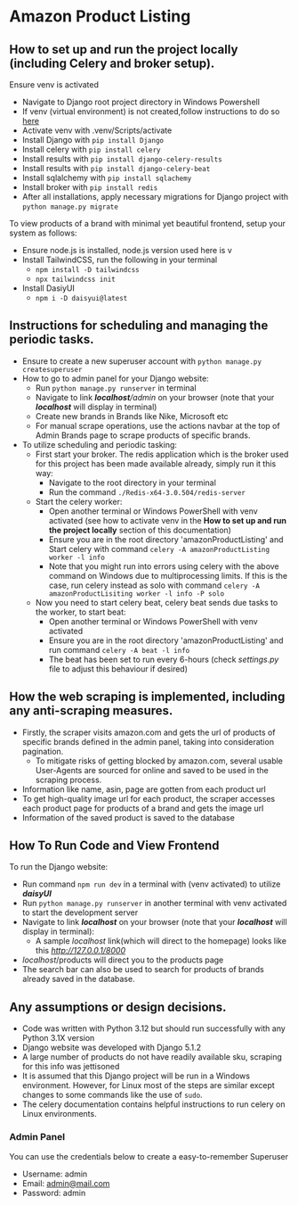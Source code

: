 # Amazon Product Listing

## How to set up and run the project locally (including Celery and broker setup).
Ensure venv is activated
- Navigate to Django root project directory in Windows Powershell
- If venv (virtual environment) is not created,follow instructions to do so [here](https://docs.python.org/3/library/venv.html)
- Activate venv with .venv/Scripts/activate
- Install Django with `pip install Django`
- Install celery with `pip install celery`
- Install results with `pip install django-celery-results`
- Install results with `pip install django-celery-beat`
- Install sqlalchemy with `pip install sqlachemy`
- Install broker with `pip install redis`
- After all installations, apply necessary migrations for Django project with `python manage.py migrate`

To view products of a brand with minimal yet beautiful frontend, setup your system as follows:
+ Ensure node.js is installed, node.js version used here is v
+ Install TailwindCSS, run the following in your terminal
  + `npm install -D tailwindcss`
  + `npx tailwindcss init`
+ Install DasiyUI
  + `npm i -D daisyui@latest`

## Instructions for scheduling and managing the periodic tasks.
- Ensure to create a new superuser account with `python manage.py createsuperuser`
- How to go to admin panel for your Django website:
  - Run `python manage.py runserver` in terminal
  - Navigate to link _**localhost**/admin_ on your browser (note that your **_localhost_** will display in terminal)
  - Create new brands in Brands like Nike, Microsoft etc
  - For manual scrape operations, use the actions navbar at the top of Admin Brands page to scrape products of specific brands.
- To utilize scheduling and periodic tasking:
  - First start your broker. The redis application which is the broker used for this project has been made available already, simply run it this way:
    - Navigate to the root directory in your terminal
    - Run the command `./Redis-x64-3.0.504/redis-server`
  - Start the celery worker:
    - Open another terminal or Windows PowerShell with venv activated (see how to activate venv in the **How to set up and run the project locally** section of this documentation)
    - Ensure you are in the root directory 'amazonProductListing' and Start celery with command `celery -A amazonProductListing worker -l info`
    - Note that you might run into errors using celery with the above command on Windows due to multiprocessing limits. If this is the case, run celery instead as solo with command `celery -A amazonProductLisiting worker -l info -P solo`
  - Now you need to start celery beat, celery beat sends due tasks to the worker, to start beat:
    - Open another terminal or Windows PowerShell with venv activated
    - Ensure you are in the root directory 'amazonProductListing' and run command `celery -A beat -l info`
    - The beat has been set to run every 6-hours (check _settings.py_ file to adjust this behaviour if desired)

## How the web scraping is implemented, including any anti-scraping measures.
- Firstly, the scraper visits amazon.com and gets the url of products of specific brands defined in the admin panel, taking into consideration pagination.
  - To mitigate risks of getting blocked by amazon.com, several usable User-Agents are sourced for online and saved to be used in the scraping process.
- Information like name, asin, page are gotten from each product url
- To get high-quality image url for each product, the scraper accesses each product page for products of a brand and gets the image url
- Information of the saved product is saved to the database

## How To Run Code and View Frontend
To run the Django website:
- Run command `npm run dev` in a terminal with (venv activated) to utilize _**daisyUI**_
- Run `python manage.py runserver` in another terminal with venv activated to start the development server
- Navigate to link _**localhost**_ on your browser (note that your **_localhost_** will display in terminal):
  - A sample _localhost_ link(which will direct to the homepage) looks like this _http://127.0.0.1/8000_
- _localhost_/products will direct you to the products page
- The search bar can also be used to search for products of brands already saved in the database.

## Any assumptions or design decisions.
- Code was written with Python 3.12 but should run successfully with any Python 3.1X version
- Django website was developed with Django 5.1.2
- A large number of products do not have readily available sku, scraping for this info was jettisoned
- It is assumed that this Django project will be run in a Windows environment. However, for Linux most of the steps are similar except changes to some commands like the use of `sudo`.
- The celery documentation contains helpful instructions to run celery on Linux environments.

### Admin Panel
You can use the credentials below to create a easy-to-remember Superuser
- Username: admin
- Email: admin@mail.com
- Password: admin
